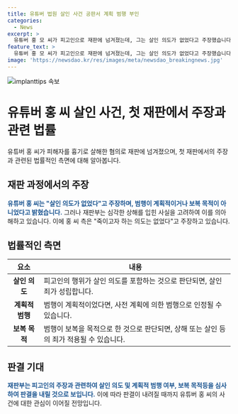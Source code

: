 ```yaml
---
title: 유튜버 법원 살인 사건 공판서 계획 범행 부인
categories:
  - News
excerpt: >
  유튜버 홍 모 씨가 피고인으로 재판에 넘겨졌는데, 그는 살인 의도가 없었다고 주장했습니다. 그러나 재판부는 피해자에게 흉기를 휘둘러 관통상까지 입혔다며 물었고, 피해자 가족은 홍 씨를 향해 분통을 터뜨렸습니다. 홍 씨와 피해자는 지난해부터 갈등을 빚고, 홍 씨는 피해자가 자신을 고소한 재판에 참석하지 못하게 하기 위해 범행을 저질렀다는 조사 결과가 있습니다.
feature_text: >
  유튜버 홍 모 씨가 피고인으로 재판에 넘겨졌는데, 그는 살인 의도가 없었다고 주장했습니다. 그러나 재판부는 피해자에게 흉기를 휘둘러 관통상까지 입혔다며 물었고, 피해자 가족은 홍 씨를 향해 분통을 터뜨렸습니다. 홍 씨와 피해자는 지난해부터 갈등을 빚고, 홍 씨는 피해자가 자신을 고소한 재판에 참석하지 못하게 하기 위해 범행을 저질렀다는 조사 결과가 있습니다.
image: 'https://newsdao.kr/res/images/meta/newsdao_breakingnews.jpg'
---
```


<p><img src="https://newsdao.kr/res/images/meta/newsdao_breakingnews.jpg" alt="implanttips 속보" /></p>

<h1>유튜버 홍 씨 살인 사건, 첫 재판에서 주장과 관련 법률</h1>

<p data-ke-size="size16">유튜버 홍 씨가 피해자를 흉기로 살해한 혐의로 재판에 넘겨졌으며, 첫 재판에서의 주장과 관련된 법률적인 측면에 대해 알아봅니다.</p>

<h2 data-ke-size="size26">재판 과정에서의 주장</h2>

<p><b><span style="color: #1a5490;">유튜버 홍 씨는 "살인 의도가 없었다"고 주장하며, 범행이 계획적이거나 보복 목적이 아니었다고 밝혔습니다.</span></b> 그러나 재판부는 심각한 상해를 입힌 사실을 고려하여 이를 의아해하고 있습니다. 이에 홍 씨 측은 "죽이고자 하는 의도는 없었다"고 주장하고 있습니다.</p>

<h2 data-ke-size="size26">법률적인 측면</h2>

<table>
    <thead>
        <tr>
            <th>요소</th>
            <th>내용</th>
        </tr>
    </thead>
    <tbody>
        <tr>
            <td style="text-align: center; height: 17px;"><b>살인 의도</b></td>
            <td>피고인의 행위가 살인 의도를 포함하는 것으로 판단되면, 살인죄가 성립합니다.</td>
        </tr>
        <tr>
            <td style="text-align: center; height: 17px;"><b>계획적 범행</b></td>
            <td>범행이 계획적이었다면, 사전 계획에 의한 범행으로 인정될 수 있습니다.</td>
        </tr>
        <tr>
            <td style="text-align: center; height: 17px;"><b>보복 목적</b></td>
            <td>범행이 보복을 목적으로 한 것으로 판단되면, 상해 또는 살인 등의 죄가 적용될 수 있습니다.</td>
        </tr>
    </tbody>
</table>

<h2 data-ke-size="size26">판결 기대</h2>

<p><b><span style="color: #1a5490;">재판부는 피고인의 주장과 관련하여 살인 의도 및 계획적 범행 여부, 보복 목적등을 심사하여 판결을 내릴 것으로 보입니다.</span></b> 이에 따라 판결이 내려질 때까지 유튜버 홍 씨의 사건에 대한 관심이 이어질 전망입니다.</p>

